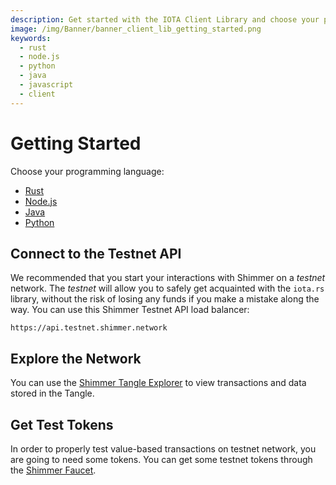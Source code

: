 ```yaml
---
description: Get started with the IOTA Client Library and choose your programming language.
image: /img/Banner/banner_client_lib_getting_started.png
keywords:
  - rust
  - node.js
  - python
  - java
  - javascript
  - client
---
```


# Getting Started

Choose your programming language:

- [Rust](./rust.mdx)
- [Node.js](./nodejs.mdx)
- [Java](./java.mdx)
- [Python](./python.mdx)

## Connect to the Testnet API

We recommended that you start your interactions with Shimmer on a _testnet_ network. The _testnet_ will allow you to safely
get acquainted with the `iota.rs` library, without the risk of losing any funds if you make a mistake along the way.
You can use this Shimmer Testnet API load balancer:

```plaintext
https://api.testnet.shimmer.network
```

## Explore the Network

You can use the [Shimmer Tangle Explorer](https://explorer.shimmer.network/testnet) to view transactions and data stored in
the Tangle.

## Get Test Tokens

In order to properly test value-based transactions on testnet network, you are going to need some tokens. You can get
some testnet tokens through the [Shimmer Faucet](https://faucet.testnet.shimmer.network).
